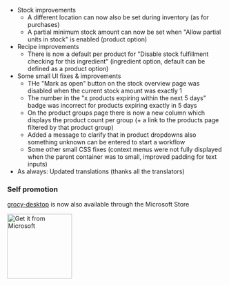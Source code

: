 - Stock improvements
  - A different location can now also be set during inventory (as for purchases)
  - A partial minimum stock amount can now be set when "Allow partial units in stock" is enabled (product option)
- Recipe improvements
  - There is now a default per product for "Disable stock fulfillment checking for this ingredient" (ingredient option, default can be defined as a product option)
- Some small UI fixes & improvements
  - THe "Mark as open" button on the stock overview page was disabled when the current stock amount was exactly 1
  - The number in the "x products expiring within the next 5 days" badge was incorrect for products expiring exactly in 5 days
  - On the product groups page there is now a new column which displays the product count per group (+ a link to the products page filtered by that product group)
  - Added a message to clarify that in product dropdowns also something unknown can be entered to start a workflow
  - Some other small CSS fixes (context menus were not fully displayed when the parent container was to small, improved padding for text inputs)
- As always: Updated translations (thanks all the translators)

### Self promotion
[grocy-desktop](https://github.com/grocy/grocy-desktop) is now also available through the Microsoft Store 

<a href="//www.microsoft.com/store/apps/9nwb1trnnksf?cid=storebadge&ocid=badge"><img src="https://assets.windowsphone.com/85864462-9c82-451e-9355-a3d5f874397a/English_get-it-from-MS_InvariantCulture_Default.png" alt="Get it from Microsoft" width="150px" /></a>
